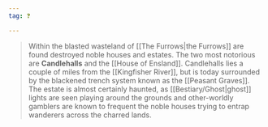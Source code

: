 ```yaml
---
tag: ❓

---
```

> Within the blasted wasteland of [[The Furrows|the Furrows]] are found destroyed noble houses and estates. The two most notorious are **Candlehalls** and the [[House of Ensland]]. Candlehalls lies a couple of miles from the [[Kingfisher River]], but is today surrounded by the blackened trench system known as the [[Peasant Graves]]. The estate is almost certainly haunted, as [[Bestiary/Ghost|ghost]] lights are seen playing around the grounds and other-worldly gamblers are known to frequent the noble houses trying to entrap wanderers across the charred lands.








